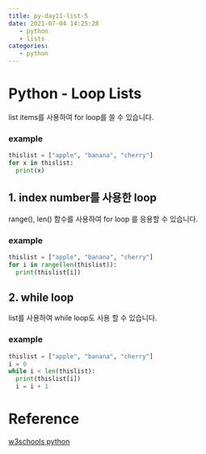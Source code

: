 ```yaml
---
title: py-day11-list-5
date: 2021-07-04 14:25:28
   - python 
   - lists
categories: 
   - python
---
```

# Python - Loop Lists
list items를 사용하여 for loop를 쓸 수 있습니다. 

### example
``` python
thislist = ["apple", "banana", "cherry"]
for x in thislist:
  print(x)
```

## 1. index number를 사용한 loop
range(), len() 함수를 사용하여 for loop 를 응용할 수 있습니다.

### example
``` python
thislist = ["apple", "banana", "cherry"]
for i in range(len(thislist)):
  print(thislist[i])
```

## 2. while loop 
list를 사용하여 while loop도 사용 할 수 있습니다. 
### example
``` python
thislist = ["apple", "banana", "cherry"]
i = 0
while i < len(thislist):
  print(thislist[i])
  i = i + 1
```

# Reference
[w3schools python](https://www.w3schools.com/python)